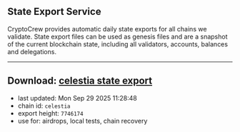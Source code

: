 ## State Export Service
CryptoCrew provides automatic daily state exports for all chains we validate. State export files can be used as genesis files and are a snapshot of the current blockchain state, including all validators, accounts, balances and delegations.

---
**Download: [celestia state export](https://dl-eu2.ccvalidators.com/SERVICE/celestia/celestia_export_7746174.json)**
---

- last updated: Mon Sep 29 2025 11:28:48
- chain id: `celestia`
- export height: `7746174`
- use for: airdrops, local tests, chain recovery
